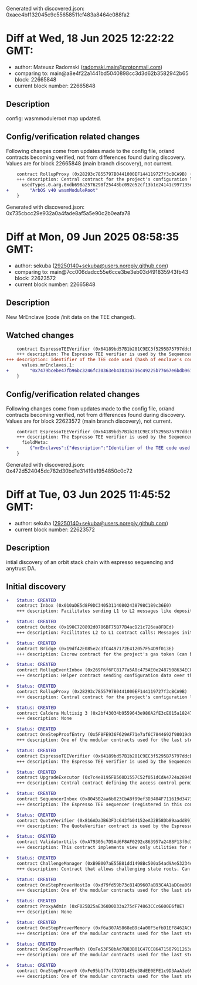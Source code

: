 Generated with discovered.json: 0xaee4bf132045c9c55658511cf483a8464e088fa2

# Diff at Wed, 18 Jun 2025 12:22:22 GMT:

- author: Mateusz Radomski (<radomski.main@protonmail.com>)
- comparing to: main@a8e4f22a1441bd5040898cc3d3d62b3582942b65 block: 22665848
- current block number: 22665848

## Description

config: wasmmoduleroot map updated.

## Config/verification related changes

Following changes come from updates made to the config file,
or/and contracts becoming verified, not from differences found during
discovery. Values are for block 22665848 (main branch discovery), not current.

```diff
    contract RollupProxy (0x28293c7855797B0441000EF144119727f3cBCA9B) {
    +++ description: Central contract for the project's configuration like its execution logic hash (`wasmModuleRoot`) and addresses of the other system contracts. Entry point for Proposers creating new Rollup Nodes (state commitments) and Challengers submitting fraud proofs (In the Orbit stack, these two roles are both held by the Validators).
      usedTypes.0.arg.0xdb698a2576298f25448bc092e52cf13b1e24141c997135d70f217d674bbeb69a:
+        "ArbOS v40 wasmModuleRoot"
    }
```

Generated with discovered.json: 0x735cbcc29e932a0a4fade8af5a5e90c2b0eafa78

# Diff at Mon, 09 Jun 2025 08:58:35 GMT:

- author: sekuba (<29250140+sekuba@users.noreply.github.com>)
- comparing to: main@7cc006dadcc55e6cce3be3eb03d491835943fb43 block: 22623572
- current block number: 22665848

## Description

New MrEnclave (code /init data on the TEE changed).

## Watched changes

```diff
    contract EspressoTEEVerifier (0x64189bd57B1b281C9EC3f5295B75797ddcB1572c) {
    +++ description: The Espresso TEE verifier is used by the SequencerInbox contract to verify the batch attestations signed by the TEE.
+++ description: Identifier of the TEE code used (hash of enclave's code and initial data).
      values.mrEnclaves.1:
+        "0x7479bcebe47fb96bc3246fc30363eb438316736c49225b77667e6bdb961c0177"
    }
```

## Config/verification related changes

Following changes come from updates made to the config file,
or/and contracts becoming verified, not from differences found during
discovery. Values are for block 22623572 (main branch discovery), not current.

```diff
    contract EspressoTEEVerifier (0x64189bd57B1b281C9EC3f5295B75797ddcB1572c) {
    +++ description: The Espresso TEE verifier is used by the SequencerInbox contract to verify the batch attestations signed by the TEE.
      fieldMeta:
+        {"mrEnclaves":{"description":"Identifier of the TEE code used (hash of enclave's code and initial data)."},"mrSigners":{"description":"Hash of the signer's public key (who signed the code running on the TEE)."}}
    }
```

Generated with discovered.json: 0x472d524045dc782d30bd1e31419a1954850c0c72

# Diff at Tue, 03 Jun 2025 11:45:52 GMT:

- author: sekuba (<29250140+sekuba@users.noreply.github.com>)
- current block number: 22623572

## Description

intial discovery of an orbit stack chain with espresso sequencing and anytrust DA.

## Initial discovery

```diff
+   Status: CREATED
    contract Inbox (0x010aDE5d8F9DC340531140802438798C189c36E0)
    +++ description: Facilitates sending L1 to L2 messages like depositing ETH, but does not escrow funds.
```

```diff
+   Status: CREATED
    contract Outbox (0x190C720892d0786BF75B77B4acD21c726ea8FDEd)
    +++ description: Facilitates L2 to L1 contract calls: Messages initiated from L2 (for example withdrawal messages) eventually resolve in execution on L1.
```

```diff
+   Status: CREATED
    contract Bridge (0x19df42E085e2c3fC4497172E412057F54D9f013E)
    +++ description: Escrow contract for the project's gas token (can be different from ETH). Keeps a list of allowed Inboxes and Outboxes for canonical bridge messaging.
```

```diff
+   Status: CREATED
    contract RollupEventInbox (0x269F6f6FC8177a5A8c475AE0e2487508634EC8Ed)
    +++ description: Helper contract sending configuration data over the bridge during the systems initialization.
```

```diff
+   Status: CREATED
    contract RollupProxy (0x28293c7855797B0441000EF144119727f3cBCA9B)
    +++ description: Central contract for the project's configuration like its execution logic hash (`wasmModuleRoot`) and addresses of the other system contracts. Entry point for Proposers creating new Rollup Nodes (state commitments) and Challengers submitting fraud proofs (In the Orbit stack, these two roles are both held by the Validators).
```

```diff
+   Status: CREATED
    contract Caldera Multisig 3 (0x2bf43034b9559643e986A2fE3cE015a18247b904)
    +++ description: None
```

```diff
+   Status: CREATED
    contract OneStepProofEntry (0x5F8FE936F629AF71e7af6C7844692f98019d6163)
    +++ description: One of the modular contracts used for the last step of a fraud proof, which is simulated inside a WASM virtual machine.
```

```diff
+   Status: CREATED
    contract EspressoTEEVerifier (0x64189bd57B1b281C9EC3f5295B75797ddcB1572c)
    +++ description: The Espresso TEE verifier is used by the SequencerInbox contract to verify the batch attestations signed by the TEE.
```

```diff
+   Status: CREATED
    contract UpgradeExecutor (0x7c4e8195FB560D1557C52f051dCdA4724a2894b3)
    +++ description: Central contract defining the access control permissions for upgrading the system contract implementations.
```

```diff
+   Status: CREATED
    contract SequencerInbox (0x8045B2aa6b823CbA8f99ef3D3404F711619d3473)
    +++ description: The Espresso TEE sequencer (registered in this contract) can submit transaction batches or commitments here.
```

```diff
+   Status: CREATED
    contract QuoteVerifier (0x816ADa3B63F3c643fb04152eA32B58Db89aadd89)
    +++ description: The QuoteVerifier contract is used by the EspressoTEEVerifier to verify the validity of the TEE quote. It references a PCCSRouter (0xe20C4d54afBbea5123728d5b7dAcD9CB3c65C39a), an access point for Intel SGX 'collateral', crucial references of which some modular contracts are unverified.
```

```diff
+   Status: CREATED
    contract ValidatorUtils (0xA79305c7D5Ad6F8AF0292c863957a2488F13f0d1)
    +++ description: This contract implements view only utilities for validators.
```

```diff
+   Status: CREATED
    contract ChallengeManager (0xB9B007aE55B81dd1498Bc500a54ad9Ae53234c9C)
    +++ description: Contract that allows challenging state roots. Can be called through the RollupProxy by Validators or the UpgradeExecutor.
```

```diff
+   Status: CREATED
    contract OneStepProverHostIo (0xd79fd59b73c814D9607aB93C4A1aDCea06F91692)
    +++ description: One of the modular contracts used for the last step of a fraud proof, which is simulated inside a WASM virtual machine.
```

```diff
+   Status: CREATED
    contract ProxyAdmin (0xF025D25aE360D0D33a275dF74863CCc6600E6f8E)
    +++ description: None
```

```diff
+   Status: CREATED
    contract OneStepProverMemory (0xf6a307A5868eB9c4a00F5efbD1EF8462AC63783f)
    +++ description: One of the modular contracts used for the last step of a fraud proof, which is simulated inside a WASM virtual machine.
```

```diff
+   Status: CREATED
    contract OneStepProverMath (0xFe53F58bAd7B83B01C47CC86471507911263ac91)
    +++ description: One of the modular contracts used for the last step of a fraud proof, which is simulated inside a WASM virtual machine.
```

```diff
+   Status: CREATED
    contract OneStepProver0 (0xFe95b1f7cf7D7D14E9e38dEE0EFE1c9D3AaA3e69)
    +++ description: One of the modular contracts used for the last step of a fraud proof, which is simulated inside a WASM virtual machine.
```
